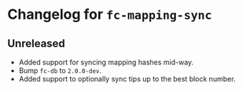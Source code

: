 # Changelog for `fc-mapping-sync`

## Unreleased

* Added support for syncing mapping hashes mid-way.
* Bump `fc-db` to `2.0.0-dev`.
* Added support to optionally sync tips up to the best block number.
